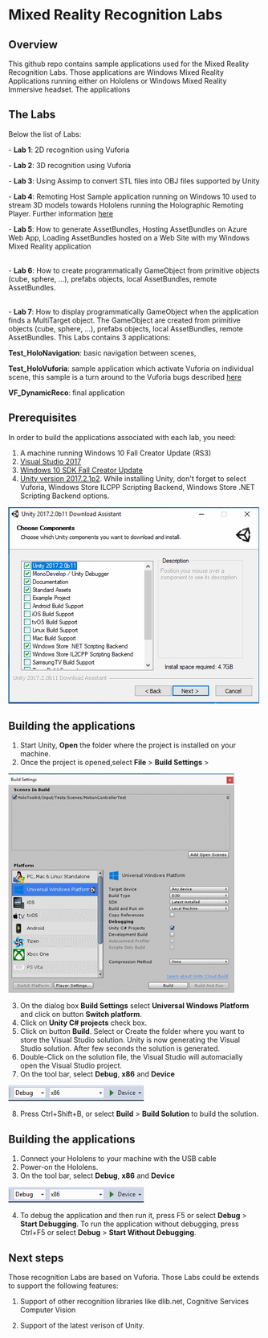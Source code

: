 # Mixed Reality Recognition Labs


Overview
---------
This github repo contains sample applications used for the Mixed Reality Recognition Labs. 
Those applications are Windows Mixed Reality Applications running either on Hololens or Windows Mixed Reality Immersive headset.
The applications 


The Labs
---------
Below the list of Labs:<p/>
	- **Lab 1**: 2D recognition using Vuforia</p>
	- **Lab 2**: 3D recognition using Vuforia</p>
	- **Lab 3**: Using Assimp to convert STL files into OBJ files supported by Unity</p>
	- **Lab 4**: Remoting Host Sample application running on Windows 10 used to stream 3D models towards Hololens running the Holographic Remoting Player. Further information [here](https://docs.microsoft.com/en-us/windows/mixed-reality/holographic-remoting-player) </p>
	- **Lab 5**: How to generate AssetBundles, Hosting AssetBundles on Azure Web App, Loading AssetBundles hosted on a Web Site with my Windows Mixed Reality application</p>	
    - **Lab 6**: How to create programmatically GameObject from primitive objects (cube, sphere, ...), prefabs objects, local AssetBundles, remote AssetBundles.</p>	
    - **Lab 7**: How to display programmatically GameObject when the application finds a MultiTarget object. The GameObject are created from primitive objects (cube, sphere, ...), prefabs objects, local AssetBundles, remote AssetBundles. This Labs contains 3 applications:</p>
    **Test_HoloNavigation**: basic navigation between scenes,</p>
    **Test_HoloVuforia**: sample application which activate Vuforia on individual scene, this sample is a turn around to the Vuforia bugs described [here](https://forum.unity.com/threads/use-ar-camera-vuforia-core-in-individual-scene-not-entire-project.498489/)</p>
    **VF_DynamicReco**: final application </p>

Prerequisites
--------------

In order to build the applications associated with each lab, you need: 
1. A machine running Windows 10 Fall Creator Update (RS3)
2. [Visual Studio 2017](https://www.visualstudio.com/downloads/ )
3. [Windows 10 SDK Fall Creator Update](https://developer.microsoft.com/en-us/windows/downloads/windows-10-sdk)
4. [Unity version 2017.2.1p2](https://unity3d.com/unity/qa/patch-releases). While  installing Unity, don't forget to select Vuforia, Windows Store ILCPP Scripting Backend, Windows Store .NET Scripting Backend options.

![](https://raw.githubusercontent.com/flecoqui/MixedRealityRecognitionLabs/master/Docs/options.png)

Building the applications
--------------------------

1. Start Unity, **Open** the folder where the project is installed on your machine.
2. Once the project is opened,select **File** \> **Build Settings** \>

![](https://raw.githubusercontent.com/flecoqui/MixedRealityRecognitionLabs/master/Docs/settings.png)

3. On the dialog box **Build Settings** select **Universal Windows Platform** and click on button **Switch platform**.
4. Click on **Unity C# projects** check box.
5. Click on button **Build**. Select or Create the folder where you want to store the Visual Studio solution. Unity is now generating the Visual Studio solution. After few seconds the solution is generated.
6. Double-Click on the solution file, the Visual Studio will automacially open the Visual Studio project.
7. On the tool bar, select **Debug**, **x86** and **Device**

![](https://raw.githubusercontent.com/flecoqui/MixedRealityRecognitionLabs/master/Docs/vs.png)

8. Press Ctrl+Shift+B, or select **Build** \> **Build Solution** to build the solution.


Building the applications
--------------------------

1. Connect your Hololens to your machine with the USB cable
2. Power-on the Hololens.
3. On the tool bar, select **Debug**, **x86** and **Device**

![](https://raw.githubusercontent.com/flecoqui/MixedRealityRecognitionLabs/master/Docs/vs.png)

4. To debug the application and then run it, press F5 or select **Debug** \> **Start Debugging**. To run the application without debugging, press Ctrl+F5 or select **Debug** \> **Start Without Debugging**.


Next steps
-----------

Those recognition Labs are based on Vuforia. Those Labs could be extends to support the following features:</p>
1.  Support of other recognition libraries like dlib.net, Cognitive Services Computer Vision</p>
2.  Support of the latest verison of Unity.</p>

 

  
